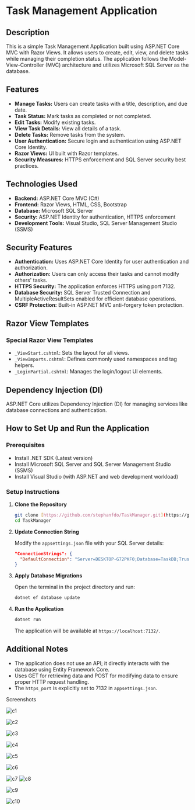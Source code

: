 
# Task Management Application

## Description

This is a simple Task Management Application built using ASP.NET Core MVC with Razor Views. It allows users to create, edit, view, and delete tasks while managing their completion status. The application follows the Model-View-Controller (MVC) architecture and utilizes Microsoft SQL Server as the database.

## Features

-   **Manage Tasks:** Users can create tasks with a title, description, and due date.
-   **Task Status:** Mark tasks as completed or not completed.
-   **Edit Tasks:** Modify existing tasks.
-   **View Task Details:** View all details of a task.
-   **Delete Tasks:** Remove tasks from the system.
-   **User Authentication:** Secure login and authentication using ASP.NET Core Identity.
-   **Razor Views:** UI built with Razor templates.
-   **Security Measures:** HTTPS enforcement and SQL Server security best practices.

## Technologies Used

-   **Backend:** ASP.NET Core MVC (C#)
-   **Frontend:** Razor Views, HTML, CSS, Bootstrap
-   **Database:** Microsoft SQL Server
-   **Security:** ASP.NET Identity for authentication, HTTPS enforcement
-   **Development Tools:** Visual Studio, SQL Server Management Studio (SSMS)

## Security Features

-   **Authentication:** Uses ASP.NET Core Identity for user authentication and authorization.
-   **Authorization:** Users can only access their tasks and cannot modify others' tasks.
-   **HTTPS Security:** The application enforces HTTPS using port 7132.
-   **Database Security:** SQL Server Trusted Connection and MultipleActiveResultSets enabled for efficient database operations.
-   **CSRF Protection:** Built-in ASP.NET MVC anti-forgery token protection.

## Razor View Templates

### Special Razor View Templates

-   `_ViewStart.cshtml`: Sets the layout for all views.
-   `_ViewImports.cshtml`: Defines commonly used namespaces and tag helpers.
-   `_LoginPartial.cshtml`: Manages the login/logout UI elements.

## Dependency Injection (DI)

ASP.NET Core utilizes Dependency Injection (DI) for managing services like database connections and authentication.

## How to Set Up and Run the Application

### Prerequisites

-   Install .NET SDK (Latest version)
-   Install Microsoft SQL Server and SQL Server Management Studio (SSMS)
-   Install Visual Studio (with ASP.NET and web development workload)

### Setup Instructions

1.  **Clone the Repository**

    ```bash
    git clone [https://github.com/stephanfdo/TaskManager.git](https://github.com/stephanfdo/TaskManager.git)
    cd TaskManager
    ```

2.  **Update Connection String**

    Modify the `appsettings.json` file with your SQL Server details:

    ```json
    "ConnectionStrings": {
      "DefaultConnection": "Server=DESKTOP-G72PKF0;Database=TaskDB;Trusted_Connection=True;MultipleActiveResultSets=true;TrustServerCertificate=True"
    }
    ```

3.  **Apply Database Migrations**

    Open the terminal in the project directory and run:

    ```bash
    dotnet ef database update
    ```

4.  **Run the Application**

    ```bash
    dotnet run
    ```

    The application will be available at `https://localhost:7132/`.

## Additional Notes

-   The application does not use an API; it directly interacts with the database using Entity Framework Core.
-   Uses GET for retrieving data and POST for modifying data to ensure proper HTTP request handling.
-   The `https_port` is explicitly set to 7132 in `appsettings.json`.


Screenshots 


![c1](https://github.com/user-attachments/assets/933b435b-b672-4b97-8ad0-cec045302d26)

![c2](https://github.com/user-attachments/assets/1b42fc40-63b5-4229-82bd-d1e41ea6e47d)

![c3](https://github.com/user-attachments/assets/0f6d9735-88b3-48e4-8126-c94d238ff68f)

![c4](https://github.com/user-attachments/assets/79122e14-4e87-4cde-97f8-d2eb47a615bf)

![c5](https://github.com/user-attachments/assets/b724d971-3b08-458e-92e3-91b5e1cd2235)

![c6](https://github.com/user-attachments/assets/d7390949-b97d-4458-9ae3-3fcb46b1e1c7)

![c7](https://github.com/user-attachments/assets/00b7433c-7fda-4a41-ab80-083a4b62a10f)
![c8](https://github.com/user-attachments/assets/af327bc9-f3bc-45c2-a3ee-a0e162b2905c)

![c9](https://github.com/user-attachments/assets/84e4abb0-6a0e-46e8-b9f0-f60d50aea8fd)

![c10](https://github.com/user-attachments/assets/b7d91847-feeb-4f5c-accc-40c2f0e4e45b)












